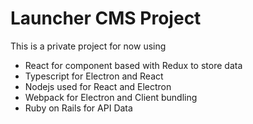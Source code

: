 # Launcher CMS Project

This is a private project for now using
- React for component based with Redux to store data
- Typescript for Electron and React
- Nodejs used for React and Electron
- Webpack for Electron and Client bundling
- Ruby on Rails for API Data
